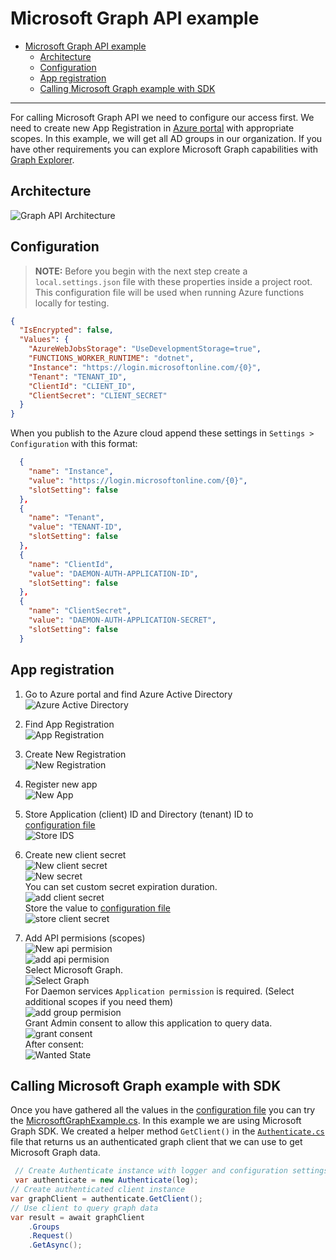 ﻿# Microsoft Graph API example

- [Microsoft Graph API example](#microsoft-graph-api-example)
  - [Architecture](#architecture)
  - [Configuration](#configuration)
  - [App registration](#app-registration)
  - [Calling Microsoft Graph example with SDK](#calling-microsoft-graph-example-with-sdk)


---

For calling Microsoft Graph API we need to configure our access first. We need to create new App Registration in [Azure portal](https://portal.azure.com/) with appropriate scopes. In this example, we will get all AD groups in our organization. If you have other requirements you can explore Microsoft Graph capabilities with [Graph Explorer](https://developer.microsoft.com/en-us/graph/graph-explorer).

## Architecture 

![Graph API Architecture](./img/GraphApi.png)

## Configuration
> **NOTE:**
> Before you begin with the next step create a `local.settings.json` file with these properties inside a project root. This configuration file will be used when running Azure functions locally for testing. 



```json
{
  "IsEncrypted": false,
  "Values": {
    "AzureWebJobsStorage": "UseDevelopmentStorage=true",
    "FUNCTIONS_WORKER_RUNTIME": "dotnet",
    "Instance": "https://login.microsoftonline.com/{0}",
    "Tenant": "TENANT_ID",
    "ClientId": "CLIENT_ID",
    "ClientSecret": "CLIENT_SECRET"
  }
}
```

When you publish to the Azure cloud append these settings in `Settings > Configuration` with this format: 
```json
  {
    "name": "Instance",
    "value": "https://login.microsoftonline.com/{0}",
    "slotSetting": false
  },
  {
    "name": "Tenant",
    "value": "TENANT-ID",
    "slotSetting": false
  },
  {
    "name": "ClientId",
    "value": "DAEMON-AUTH-APPLICATION-ID",
    "slotSetting": false
  },
  {
    "name": "ClientSecret",
    "value": "DAEMON-AUTH-APPLICATION-SECRET",
    "slotSetting": false
  }
``` 

## App registration

1. Go to Azure portal and find Azure Active Directory  
![Azure Active Directory](./img/activeDirectory.png)

2. Find App Registration  
![App Registration](./img/AppRegistration.png)

3. Create New Registration  
![New Registration](./img/newRegistration.png)

4. Register new app  
![New App](./img/register.png)

5. Store Application (client) ID and Directory (tenant) ID to  
[configuration file](#configuration)  
![Store IDS](./img/storeIDs.png)

6. Create new client secret  
![New client secret](./img/CreateClientSecret.png)  
![New secret](./img/newSecret.png)  
You can set custom secret expiration duration.  
![add client secret](./img/clientSecretAdd.png)  
Store the value to [configuration file](#configuration)  
![store client secret](./img/StoreSecret.png)

7. Add API permisions (scopes)  
![New api permision](./img/apiPermisions.png)  
![add api permision](./img/AddPermision.png)  
Select Microsoft Graph.  
![Select Graph](./img/SelectGraph.png)  
For Daemon services `Application permission` is required. (Select additional scopes if you need them)  
![add group permision](./img/addGroupPermision.png)  
Grant Admin consent to allow this application to query data.  
![grant consent](./img/GrantConsent.png)  
After consent:  
![Wanted State](./img/WantedPermisionsState.png)


## Calling Microsoft Graph example with SDK

Once you have gathered all the values in the [configuration file](#configuration) you can try the [MicrosoftGraphExample.cs](./MicrosoftGraphExample.cs). In this example we are using Microsoft Graph SDK. We created a helper method `GetClient()` in the [`Authenticate.cs`](../HelperClasses/Authentication/Authenticate.cs) file that returns us an authenticated graph client that we can use to get Microsoft Graph data. 

```C#
 // Create Authenticate instance with logger and configuration settings
 var authenticate = new Authenticate(log);
// Create authenticated client instance
var graphClient = authenticate.GetClient();
// Use client to query graph data
var result = await graphClient
    .Groups
    .Request()
    .GetAsync();
```


